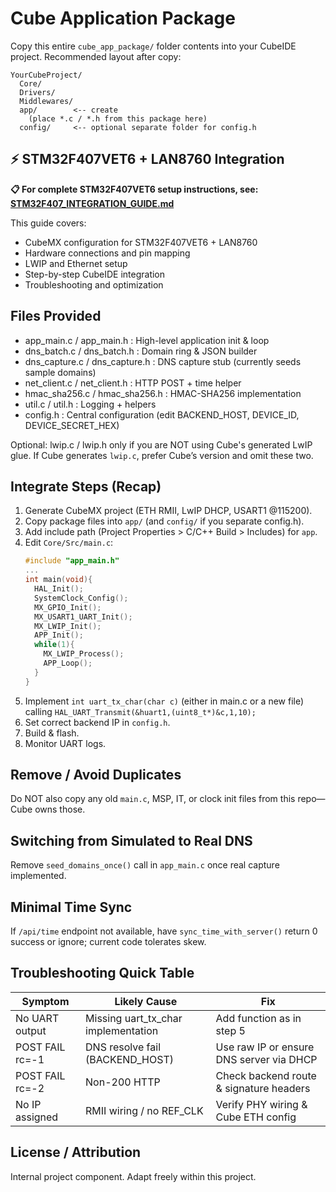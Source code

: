 # Cube Application Package

Copy this entire `cube_app_package/` folder contents into your CubeIDE project.
Recommended layout after copy:
```
YourCubeProject/
  Core/
  Drivers/
  Middlewares/
  app/        <-- create
    (place *.c / *.h from this package here)
  config/     <-- optional separate folder for config.h
```

## ⚡ STM32F407VET6 + LAN8760 Integration

**📋 For complete STM32F407VET6 setup instructions, see: [STM32F407_INTEGRATION_GUIDE.md](STM32F407_INTEGRATION_GUIDE.md)**

This guide covers:
- CubeMX configuration for STM32F407VET6 + LAN8760
- Hardware connections and pin mapping
- LWIP and Ethernet setup
- Step-by-step CubeIDE integration
- Troubleshooting and optimization

## Files Provided
- app_main.c / app_main.h : High-level application init & loop
- dns_batch.c / dns_batch.h : Domain ring & JSON builder
- dns_capture.c / dns_capture.h : DNS capture stub (currently seeds sample domains)
- net_client.c / net_client.h : HTTP POST + time helper
- hmac_sha256.c / hmac_sha256.h : HMAC-SHA256 implementation
- util.c / util.h : Logging + helpers
- config.h : Central configuration (edit BACKEND_HOST, DEVICE_ID, DEVICE_SECRET_HEX)

Optional: lwip.c / lwip.h only if you are NOT using Cube's generated LwIP glue. If Cube generates `lwip.c`, prefer Cube’s version and omit these two.

## Integrate Steps (Recap)
1. Generate CubeMX project (ETH RMII, LwIP DHCP, USART1 @115200).
2. Copy package files into `app/` (and `config/` if you separate config.h).
3. Add include path (Project Properties > C/C++ Build > Includes) for `app`.
4. Edit `Core/Src/main.c`:
   ```c
   #include "app_main.h"
   ...
   int main(void){
     HAL_Init();
     SystemClock_Config();
     MX_GPIO_Init();
     MX_USART1_UART_Init();
     MX_LWIP_Init();
     APP_Init();
     while(1){
       MX_LWIP_Process();
       APP_Loop();
     }
   }
   ```
5. Implement `int uart_tx_char(char c)` (either in main.c or a new file) calling `HAL_UART_Transmit(&huart1,(uint8_t*)&c,1,10);`
6. Set correct backend IP in `config.h`.
7. Build & flash.
8. Monitor UART logs.

## Remove / Avoid Duplicates
Do NOT also copy any old `main.c`, MSP, IT, or clock init files from this repo—Cube owns those.

## Switching from Simulated to Real DNS
Remove `seed_domains_once()` call in `app_main.c` once real capture implemented.

## Minimal Time Sync
If `/api/time` endpoint not available, have `sync_time_with_server()` return 0 success or ignore; current code tolerates skew.

## Troubleshooting Quick Table
| Symptom | Likely Cause | Fix |
|---------|--------------|-----|
| No UART output | Missing uart_tx_char implementation | Add function as in step 5 |
| POST FAIL rc=-1 | DNS resolve fail (BACKEND_HOST) | Use raw IP or ensure DNS server via DHCP |
| POST FAIL rc=-2 | Non-200 HTTP | Check backend route & signature headers |
| No IP assigned | RMII wiring / no REF_CLK | Verify PHY wiring & Cube ETH config |

## License / Attribution
Internal project component. Adapt freely within this project.
